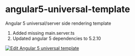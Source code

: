 # angular5-universal-template
Angular 5 universal/server side rendering template

1. Added missing main.server.ts 
2. Updated angular 5 dependencies to 5.2.10

[![Edit Angular 5 universal template](https://codesandbox.io/static/img/play-codesandbox.svg)](https://codesandbox.io/s/4lxom9y209)
